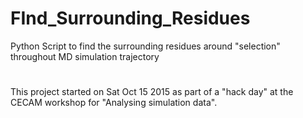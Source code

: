 # FInd_Surrounding_Residues
Python Script to find the surrounding residues around "selection" throughout MD simulation trajectory
#
This project started on Sat Oct 15 2015 as part of a "hack day" at the CECAM workshop for "Analysing simulation data".

